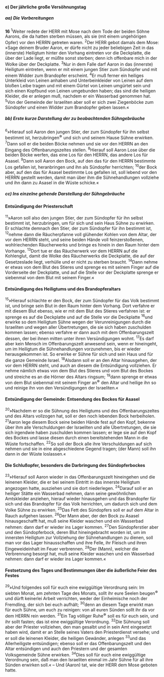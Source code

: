 #### e) Der jährliche große Versöhnungstag

##### aa) Die Vorbereitungen

__16__
<sup>1</sup>Weiter redete der HERR mit Mose nach dem Tode der beiden Söhne Aarons, die da hatten sterben müssen, als sie (mit einem ungehörigen Opfer) vor den HERRN getreten waren.
<sup>2</sup>Der HERR gebot damals dem Mose: »Sage deinem Bruder Aaron, er dürfe nicht zu jeder beliebigen Zeit in das (innerste) Heiligtum hinter den Vorhang eintreten vor die Deckplatte, die über der Lade liegt, er müßte sonst sterben; denn ich offenbare mich in der Wolke über der Deckplatte.
<sup>3</sup>Nur in dem Falle darf Aaron in das (innerste) Heiligtum eintreten, wenn er mit einem jungen Stier zum Sündopfer und mit einem Widder zum Brandopfer erscheint.
<sup>4</sup>Er muß ferner ein heiliges Unterkleid von Leinen anhaben und Unterbeinkleider von Leinen auf dem bloßen Leibe tragen und mit einem Gürtel von Leinen umgürtet sein und sich einen Kopfbund von Leinen umgebunden haben; das sind die heiligen Kleider, die er anlegen muß, nachdem er ein Wasserbad genommen hat.
<sup>5</sup>Von der Gemeinde der Israeliten aber soll er sich zwei Ziegenböcke zum Sündopfer und einen Widder zum Brandopfer geben lassen.«

##### bb) Erste kurze Darstellung der zu beobachtenden Sühngebräuche

<sup>6</sup>»Hierauf soll Aaron den jungen Stier, der zum Sündopfer für ihn selbst bestimmt ist, herzubringen<sup title="= darbringen">&#x2732;</sup> und sich und seinem Hause Sühne erwirken.
<sup>7</sup>Dann soll er die beiden Böcke nehmen und sie vor den HERRN an den Eingang des Offenbarungszeltes stellen.
<sup>8</sup>Hierauf soll Aaron Lose über die beiden Böcke werfen, das eine Los für den HERRN, das andere Los für Asasel.
<sup>9</sup>Dann soll Aaron den Bock, auf den das für den HERRN bestimmte Los gefallen ist, heranbringen und ihn als Sündopfer herrichten;
<sup>10</sup>der Bock aber, auf den das für Asasel bestimmte Los gefallen ist, soll lebend vor den HERRN gestellt werden, damit man über ihm die Sühnehandlungen vollziehe und ihn dann zu Asasel in die Wüste schicke.«

##### cc) Ins einzelne gehende Darstellung der Sühngebräuche

#### Entsündigung der Priesterschaft

<sup>11</sup>»Aaron soll also den jungen Stier, der zum Sündopfer für ihn selbst bestimmt ist, herzubringen, um für sich und sein Haus Sühne zu erwirken. Er schlachte demnach den Stier, der zum Sündopfer für ihn bestimmt ist,
<sup>12</sup>nehme dann die Räucherpfanne voll glühender Kohlen von dem Altar, der vor dem HERRN steht, und seine beiden Hände voll feinzerstoßenen, wohlriechenden Räucherwerks und bringe es hinein in den Raum hinter dem Vorhange.
<sup>13</sup>Dort tue er das Räucherwerk vor dem HERRN auf die Kohlenglut, damit die Wolke des Räucherwerks die Deckplatte, die auf der Gesetzeslade liegt, verhülle und er nicht zu sterben braucht.
<sup>14</sup>Dann nehme er etwas von dem Blut des Stieres und sprenge es mit seinem Finger auf die Vorderseite der Deckplatte, und auf die Stelle vor der Deckplatte sprenge er siebenmal von dem Blut mit seinem Finger.«

#### Entsündigung des Heiligtums und des Brandopferaltars

<sup>15</sup>»Hierauf schlachte er den Bock, der zum Sündopfer für das Volk bestimmt ist, und bringe sein Blut in den Raum hinter dem Vorhang. Dort verfahre er mit diesem Blut ebenso, wie er mit dem Blut des Stieres verfahren ist: er sprenge es auf die Deckplatte und auf die Stelle vor die Deckplatte
<sup>16</sup>und erwirke so dem Heiligtum Sühne wegen der Verunreinigungen durch die Israeliten und wegen aller Übertretungen, die sie sich haben zuschulden kommen lassen; ebenso verfahre er dann auch mit dem Offenbarungszelt dessen, der bei ihnen mitten unter ihren Versündigungen wohnt.
<sup>17</sup>Es darf aber kein Mensch im Offenbarungszelt anwesend sein, wenn er hineingeht, um im Heiligtum die Sühnehandlungen vorzunehmen, bis er wieder herausgekommen ist. So erwirke er Sühne für sich und sein Haus und für die ganze Gemeinde Israel.
<sup>18</sup>Alsdann soll er an den Altar hinausgehen, der vor dem HERRN steht, und auch an diesem die Entsündigung vollziehen. Er nehme nämlich etwas von dem Blut des Stieres und vom Blut des Bockes und streiche es an die Hörner des Altars ringsum;
<sup>19</sup>dann sprenge er etwas von dem Blut siebenmal mit seinem Finger an<sup title="oder: auf">&#x2732;</sup> den Altar und heilige ihn so und reinige ihn von den Versündigungen der Israeliten.«

#### Entsündigung der Gemeinde: Entsendung des Bockes für Asasel

<sup>20</sup>»Nachdem er so die Sühnung des Heiligtums und des Offenbarungszeltes und des Altars vollzogen hat, soll er den noch lebenden Bock herbeiholen.
<sup>21</sup>Aaron lege diesem Bock seine beiden Hände fest auf den Kopf, bekenne über ihm alle Verschuldungen der Israeliten und alle Übertretungen, die sie sich irgendwie haben zuschulden kommen lassen; er lege sie auf den Kopf des Bockes und lasse diesen durch einen bereitstehenden Mann in die Wüste fortschaffen.
<sup>22</sup>So soll der Bock alle ihre Verschuldungen auf sich nehmen und sie in eine abgeschiedene Gegend tragen; (der Mann) soll ihn dann in der Wüste loslassen.«

#### Die Schlußopfer, besonders die Darbringung des Sündopferbockes

<sup>23</sup>»Hierauf soll Aaron wieder in das Offenbarungszelt hineingehen und die leinenen Kleider, die er bei seinem Eintritt in das innerste Heiligtum angezogen hatte, ausziehen und sie dort niederlegen.
<sup>24</sup>Darauf soll er an heiliger Stätte ein Wasserbad nehmen, dann seine gewöhnlichen Amtskleider anziehen, hierauf wieder hinausgehen und das Brandopfer für sich und das Brandopfer für das Volk herrichten, um dadurch sich und dem Volke Sühne zu erwirken.
<sup>25</sup>Das Fett des Sündopfers soll er auf dem Altar in Rauch aufgehen lassen.
<sup>26</sup>Der Mann aber, der den Bock zu Asasel hinausgeschafft hat, muß seine Kleider waschen und ein Wasserbad nehmen: dann darf er wieder ins Lager kommen.
<sup>27</sup>Den Sündopferstier aber und den Sündopferbock, deren Blut hineingebracht worden ist, um im innersten Heiligtum zur Vollziehung der Sühnehandlungen zu dienen, soll man vor das Lager hinausschaffen und ihre Felle, ihr Fleisch und ihren Eingeweideinhalt im Feuer verbrennen.
<sup>28</sup>Der (Mann), welcher die Verbrennung besorgt hat, muß seine Kleider waschen und ein Wasserbad nehmen: dann darf er wieder ins Lager kommen.«

#### Festsetzung des Tages und Bestimmungen über die äußerliche Feier des Festes

<sup>29</sup>»Und folgendes soll für euch eine ewiggültige Verordnung sein: Im siebten Monat, am zehnten Tage des Monats, sollt ihr eure Seelen beugen<sup title="oder: kasteien, d.h. fasten">&#x2732;</sup> und dürft keinerlei Arbeit verrichten, weder der Einheimische noch der Fremdling, der sich bei euch aufhält;
<sup>30</sup>denn an diesem Tage erwirkt man für euch Sühne, um euch zu reinigen: von all euren Sünden sollt ihr da vor dem HERRN rein werden.
<sup>31</sup>Ein Tag völliger Ruhe<sup title="= ein hoher Feiertag">&#x2732;</sup> soll es für euch sein, und ihr sollt fasten; das ist eine ewiggültige Verordnung.
<sup>32</sup>Die Sühnung soll aber der Priester vollziehen, den man gesalbt und in sein Amt eingesetzt haben wird, damit er an Stelle seines Vaters den Priesterdienst versehe; und er soll die leinenen Kleider, die heiligen Gewänder, anlegen
<sup>33</sup>und das Allerheiligste entsündigen; ebenso soll er das Offenbarungszelt und den Altar entsündigen und auch den Priestern und der gesamten Volksgemeinde Sühne erwirken.
<sup>34</sup>Dies soll für euch eine ewiggültige Verordnung sein, daß man den Israeliten einmal im Jahr Sühne für all ihre Sünden erwirken soll.« – Und (Aaron) tat, wie der HERR dem Mose geboten hatte.